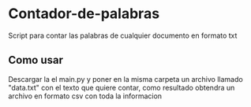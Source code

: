 # Contador-de-palabras
Script para contar las palabras de cualquier documento en formato txt

## Como usar
Descargar la el main.py y poner en la misma carpeta un archivo llamado "data.txt" con el texto que quiere contar, como resultado obtendra un archivo en formato csv con toda la informacion
